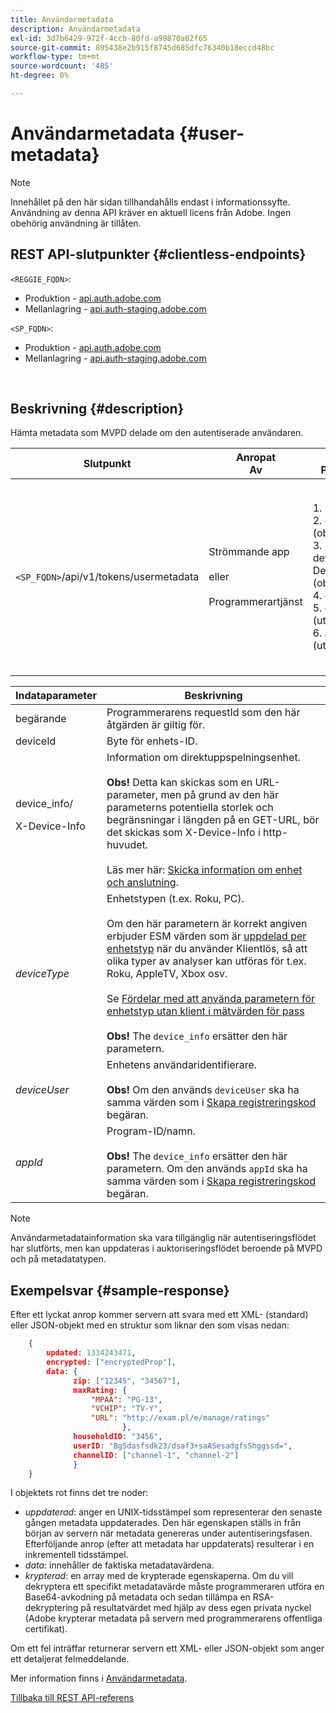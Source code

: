 ```yaml
---
title: Användarmetadata
description: Användarmetadata
exl-id: 3d7b6429-972f-4ccb-80fd-a99870a02f65
source-git-commit: 895438e2b915f8745d685dfc76340b18eccd48bc
workflow-type: tm+mt
source-wordcount: '485'
ht-degree: 0%

---
```


# Användarmetadata {#user-metadata}

>[!NOTE]
>
>Innehållet på den här sidan tillhandahålls endast i informationssyfte. Användning av denna API kräver en aktuell licens från Adobe. Ingen obehörig användning är tillåten.

## REST API-slutpunkter {#clientless-endpoints}

`<REGGIE_FQDN>`:

* Produktion - [api.auth.adobe.com](http://api.auth.adobe.com/)
* Mellanlagring - [api.auth-staging.adobe.com](http://api.auth-staging.adobe.com/)

`<SP_FQDN>`:

* Produktion - [api.auth.adobe.com](http://api.auth.adobe.com/)
* Mellanlagring - [api.auth-staging.adobe.com](http://api.auth-staging.adobe.com/)

</br>

## Beskrivning {#description}

Hämta metadata som MVPD delade om den autentiserade användaren.


| Slutpunkt | Anropat  </br>Av | Indata   </br>Parametrar | HTTP  </br>Metod | Svar | HTTP  </br>Svar |
| --- | --- | --- | --- | --- | --- |
| `<SP_FQDN>`/api/v1/tokens/usermetadata | Strömmande app</br></br>eller</br></br>Programmerartjänst | 1. begärande</br>2.  deviceId (obligatoriskt)</br>3.  device_info/X-Device-Info (obligatoriskt)</br>4.  deviceType</br>5.  deviceUser (utgått)</br>6.  appId (utgått) | GET | XML eller JSON som innehåller användarmetadata eller felinformation om det misslyckas. | 200 - lyckades<p>404 - Inga metadata hittades<p>412 - Ogiltig AuthN-token (t.ex. utgången token) |


| Indataparameter | Beskrivning |
| --- | --- |
| begärande | Programmerarens requestId som den här åtgärden är giltig för. |
| deviceId | Byte för enhets-ID. |
| device_info/<p>X-Device-Info | Information om direktuppspelningsenhet.</br></br> **Obs!** Detta kan skickas som en URL-parameter, men på grund av den här parameterns potentiella storlek och begränsningar i längden på en GET-URL, bör det skickas som X-Device-Info i http-huvudet. </br></br> Läs mer här: [Skicka information om enhet och anslutning](/help/authentication/passing-client-information-device-connection-and-application.md). |
| _deviceType_ | Enhetstypen (t.ex. Roku, PC).</br></br> Om den här parametern är korrekt angiven erbjuder ESM värden som är [uppdelad per enhetstyp](/help/authentication/entitlement-service-monitoring-overview.md#progr-filter-metrics) när du använder Klientlös, så att olika typer av analyser kan utföras för t.ex. Roku, AppleTV, Xbox osv.</br></br> Se [Fördelar med att använda parametern för enhetstyp utan klient i mätvärden för pass](/help/authentication/benefits-of-using-the-clientless-devicetype-parameter-in-pass-metrics.md) </br></br> **Obs!** The `device_info` ersätter den här parametern. |
| _deviceUser_ | Enhetens användaridentifierare.</br></br> **Obs!** Om den används `deviceUser` ska ha samma värden som i [Skapa registreringskod](/help/authentication/registration-code-request.md) begäran. |
| _appId_ | Program-ID/namn. </br></br> **Obs!** The `device_info` ersätter den här parametern. Om den används `appId` ska ha samma värden som i [Skapa registreringskod](/help/authentication/registration-code-request.md) begäran. |

>[!NOTE]
> 
>Användarmetadatainformation ska vara tillgänglig när autentiseringsflödet har slutförts, men kan uppdateras i auktoriseringsflödet beroende på MVPD och på metadatatypen.




## Exempelsvar {#sample-response}

Efter ett lyckat anrop kommer servern att svara med ett XML- (standard) eller JSON-objekt med en struktur som liknar den som visas nedan:


```JSON
    {
        updated: 1334243471,
        encrypted: ["encryptedProp"],
        data: {
              zip: ["12345", "34567"],
              maxRating: { 
                  "MPAA": "PG-13",
                  "VCHIP": "TV-Y", 
                  "URL": "http://exam.pl/e/manage/ratings"
                         },
              householdID: "3456",
              userID: "BgSdasfsdk23/dsaf3+saASesadgfsShggssd=",
              channelID: ["channel-1", "channel-2"]
              }
    }
```

I objektets rot finns det tre noder:

* *uppdaterad*: anger en UNIX-tidsstämpel som representerar den senaste gången metadata uppdaterades. Den här egenskapen ställs in från början av servern när metadata genereras under autentiseringsfasen. Efterföljande anrop (efter att metadata har uppdaterats) resulterar i en inkrementell tidsstämpel.
* *data*: innehåller de faktiska metadatavärdena.
* *krypterad*: en array med de krypterade egenskaperna. Om du vill dekryptera ett specifikt metadatavärde måste programmeraren utföra en Base64-avkodning på metadata och sedan tillämpa en RSA-dekryptering på resultatvärdet med hjälp av dess egen privata nyckel (Adobe krypterar metadata på servern med programmerarens offentliga certifikat).

Om ett fel inträffar returnerar servern ett XML- eller JSON-objekt som anger ett detaljerat felmeddelande.

Mer information finns i [Användarmetadata](/help/authentication/user-metadata-feature.md).

[Tillbaka till REST API-referens](/help/authentication/rest-api-reference.md)
